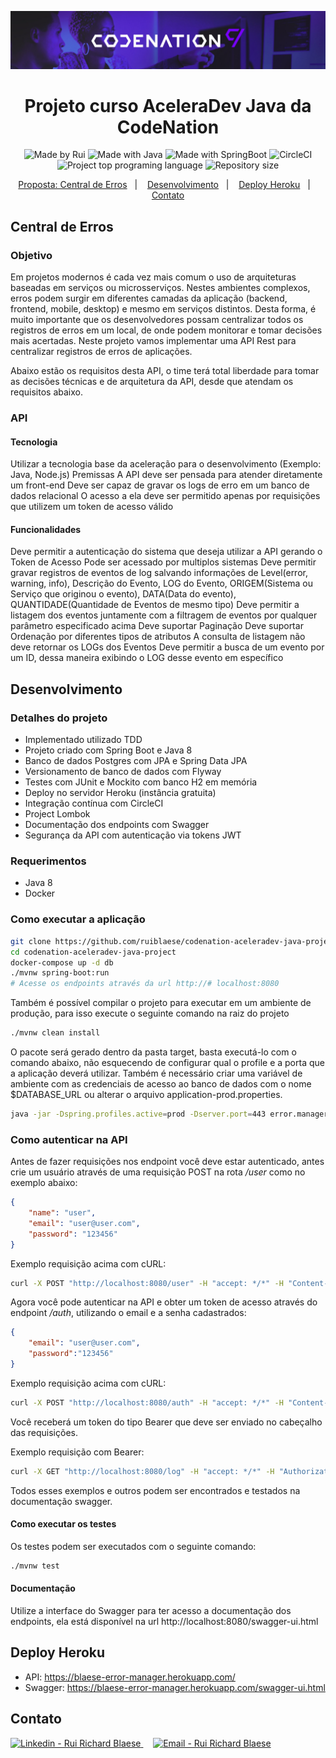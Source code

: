 <p align="center">
    <img alt="Code Nation" src="https://github.com/ruiblaese/codenation-aceleradev-java-project/blob/log/.github/codenation.jpeg?raw=true" />
</p>

<h1 align="center">
    Projeto curso AceleraDev Java da CodeNation
</h1>
<p align="center">  
  <img alt="Made by Rui" src="https://img.shields.io/badge/Made%20by-ruiblaese-%2304D361">
  
  <img alt="Made with Java" src="https://img.shields.io/badge/Made%20with-Java-%1f425f">  
  
  <img alt="Made with SpringBoot" src="https://img.shields.io/badge/Made%20with-SpringBoot-%1f425f">  

  <img alt="CircleCI" src="https://circleci.com/gh/ruiblaese/codenation-aceleradev-java-project.svg?style=shield">  

<img alt="Project top programing language" src="https://img.shields.io/github/languages/top/ruiblaese/codenation-aceleradev-java-project">  

  <img alt="Repository size" src="https://img.shields.io/github/repo-size/ruiblaese/codenation-aceleradev-java-project">
</p>
 
<p align="center">
    <a href="#central-de-erros">Proposta: Central de Erros</a>&nbsp;&nbsp;&nbsp;|&nbsp;&nbsp;&nbsp;
    <a href="#desenvolvimento">Desenvolvimento</a>&nbsp;&nbsp;&nbsp;|&nbsp;&nbsp;&nbsp;
    <a href="#deploy-heroku">Deploy Heroku</a>&nbsp;&nbsp;&nbsp;|&nbsp;&nbsp;&nbsp;
    <a href="#contato">Contato</a>
</p>
 

## Central de Erros
### Objetivo
Em projetos modernos é cada vez mais comum o uso de arquiteturas baseadas em serviços ou microsserviços. Nestes ambientes complexos, erros podem surgir em diferentes camadas da aplicação (backend, frontend, mobile, desktop) e mesmo em serviços distintos. Desta forma, é muito importante que os desenvolvedores possam centralizar todos os registros de erros em um local, de onde podem monitorar e tomar decisões mais acertadas. Neste projeto vamos implementar uma API Rest para centralizar registros de erros de aplicações.

Abaixo estão os requisitos desta API, o time terá total liberdade para tomar as decisões técnicas e de arquitetura da API, desde que atendam os requisitos abaixo.

### API
#### Tecnologia
Utilizar a tecnologia base da aceleração para o desenvolvimento (Exemplo: Java, Node.js)
Premissas
A API deve ser pensada para atender diretamente um front-end
Deve ser capaz de gravar os logs de erro em um banco de dados relacional
O acesso a ela deve ser permitido apenas por requisições que utilizem um token de acesso válido
#### Funcionalidades
Deve permitir a autenticação do sistema que deseja utilizar a API gerando o Token de Acesso
Pode ser acessado por multiplos sistemas
Deve permitir gravar registros de eventos de log salvando informações de Level(error, warning, info), Descrição do Evento, LOG do Evento, ORIGEM(Sistema ou Serviço que originou o evento), DATA(Data do evento), QUANTIDADE(Quantidade de Eventos de mesmo tipo)
Deve permitir a listagem dos eventos juntamente com a filtragem de eventos por qualquer parâmetro especificado acima
Deve suportar Paginação
Deve suportar Ordenação por diferentes tipos de atributos
A consulta de listagem não deve retornar os LOGs dos Eventos
Deve permitir a busca de um evento por um ID, dessa maneira exibindo o LOG desse evento em específico

## Desenvolvimento

### Detalhes do projeto
* Implementado utilizado TDD
* Projeto criado com Spring Boot e Java 8
* Banco de dados Postgres com JPA e Spring Data JPA
* Versionamento de banco de dados com Flyway
* Testes com JUnit e Mockito com banco H2 em memória
* Deploy no servidor Heroku (instância gratuita)
* Integração contínua com CircleCI
* Project Lombok
* Documentação dos endpoints com Swagger
* Segurança da API com autenticação via tokens JWT 

### Requerimentos
- Java 8
- Docker

### Como executar a aplicação
```bash
git clone https://github.com/ruiblaese/codenation-aceleradev-java-project
cd codenation-aceleradev-java-project
docker-compose up -d db
./mvnw spring-boot:run
# Acesse os endpoints através da url http://# localhost:8080
```

Também é possível compilar o projeto para executar em um ambiente de produção, para isso execute o seguinte comando na raiz do projeto

```bash
./mvnw clean install
```

O pacote será gerado dentro da pasta target, basta executá-lo com o comando abaixo, não esquecendo de configurar qual o profile e a porta que a aplicação deverá utilizar.
Também é necessário criar uma variável de ambiente com as credenciais de acesso ao banco de dados com o nome $DATABASE_URL ou alterar o arquivo application-prod.properties.

```bash
java -jar -Dspring.profiles.active=prod -Dserver.port=443 error.manager-0.0.1-SNAPSHOT.jar
```
### Como autenticar na API
Antes de fazer requisições nos endpoint você deve estar autenticado, antes crie um usuário através de uma requisição POST na rota */user* como no exemplo abaixo:

```json
{
	"name": "user",
	"email": "user@user.com",
	"password": "123456"
}
```
Exemplo requisição acima com cURL: 
```bash
curl -X POST "http://localhost:8080/user" -H "accept: */*" -H "Content-Type: application/json" -d "{\t\"name\": \"user\",\t\"email\": \"user@user.com\",\t\"password\": \"123456\"}"
```

Agora você pode autenticar na API e obter um token de acesso através do endpoint */auth*, utilizando o email e a senha cadastrados:

```json
{
	"email": "user@user.com",
	"password":"123456"
}
```

Exemplo requisição acima com cURL: 
```bash
curl -X POST "http://localhost:8080/auth" -H "accept: */*" -H "Content-Type: application/json" -d "{ \"email\": \"user@user.com\", \"password\": \"123456\"}"
```


Você receberá um token do tipo Bearer que deve ser enviado no cabeçalho das requisições.

Exemplo requisição com Bearer: 
```bash
curl -X GET "http://localhost:8080/log" -H "accept: */*" -H "Authorization: eyJhbGciOiJIUzUxMiJ9.eyJzdWIiOiJ1c2VyQHVzZXIuY29tIiwicm9sZSI6bnVsbCwiY3JlYXRlZCI6MTU4ODQ1NTc4MDgyNCwiZXhwIjoxNTg4NDYxNzgwfQ.tg--NuT6f51oNOqubVDFaZi70UPDkaqZJSXfCiYqe_6EybHdXu2zKvVjhDn3NAHLqLN_if4ATsUvfw27d7Yp9A"
```

Todos esses exemplos e outros podem ser encontrados e testados na documentação swagger.

#### Como executar os testes
Os testes podem ser executados com o seguinte comando:

```bash
./mvnw test
```

#### Documentação
Utilize a interface do Swagger para ter acesso a documentação dos endpoints, ela está disponível na url http://localhost:8080/swagger-ui.html


## Deploy Heroku
- API: https://blaese-error-manager.herokuapp.com/   
- Swagger: https://blaese-error-manager.herokuapp.com/swagger-ui.html  


## Contato

<a href="https://www.linkedin.com/in/ruiblaese/" target="_blank" >
  <img alt="Linkedin - Rui Richard Blaese" src="https://img.shields.io/badge/Linkedin--%23F8952D?style=social&logo=linkedin">
</a>&nbsp;&nbsp;&nbsp;
<a href="mailto:ruiblaese@gmail.com" target="_blank" >
  <img alt="Email - Rui Richard Blaese" src="https://img.shields.io/badge/Email--%23F8952D?style=social&logo=gmail">
</a> 
 
